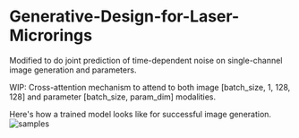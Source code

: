 # Generative-Design-for-Laser-Microrings

Modified to do joint prediction of time-dependent noise on single-channel image generation and parameters.

WIP: Cross-attention mechanism to attend to both image [batch_size, 1, 128, 128] and parameter [batch_size, param_dim] modalities.

Here's how a trained model looks like for successful image generation.
![samples](https://github.com/user-attachments/assets/c842d9d1-bc9a-4e94-ad09-b2e174edfdfc)
